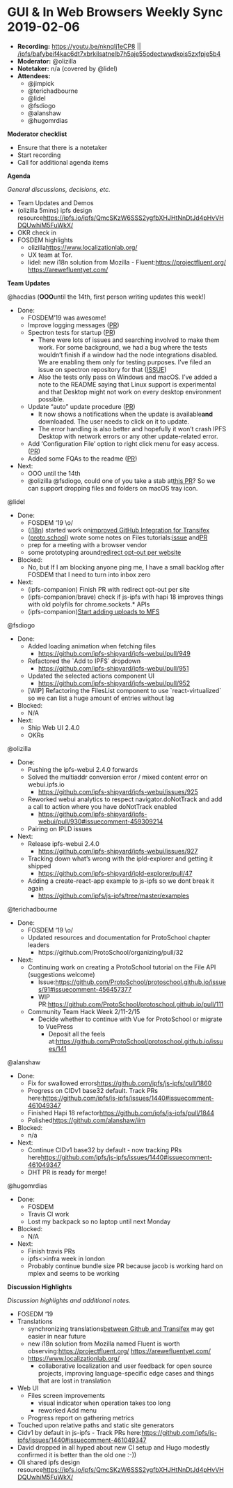 # GUI & In Web Browsers Weekly Sync 2019-02-06

-   **Recording:** https://youtu.be/nknqIj1eCP8 || [/ipfs/bafybeif4kac6dt7xbrkilsatnelb7h5aje55odectwwdkois5zxfpje5b4](https://ipfs.io/ipfs/bafybeif4kac6dt7xbrkilsatnelb7h5aje55odectwwdkois5zxfpje5b4) 
-   **Moderator:** @olizilla
-   **Notetaker:** n/a (covered by @lidel)
-   **Attendees:**
    -   @jimpick
    -   @terichadbourne
    -   @lidel
    -   @fsdiogo
    -   @alanshaw
    -   @hugomrdias

  


**Moderator checklist**
-   Ensure that there is a notetaker
-   Start recording
-   Call for additional agenda items

  


**Agenda**

_General discussions, decisions, etc._

-   Team Updates and Demos
-   (olizilla 5mins) ipfs design resource<https://ipfs.io/ipfs/QmcSKzW6SSS2ygfbXHJHtNnDtJd4pHvVHDQUwhiM5FuWkX/>
-   OKR check in
-   FOSDEM highlights
    -   olizilla<https://www.localizationlab.org/>
    -   UX team at Tor.
    -   lidel: new i18n solution from Mozilla - Fluent:<https://projectfluent.org/> <https://arewefluentyet.com/> 

  


**Team Updates**

  


@hacdias (**OOO**until the 14th, first person writing updates this week!)

-   Done:
    -   FOSDEM’19 was awesome!
    -   Improve logging messages ([PR](https://github.com/ipfs-shipyard/ipfs-desktop/pull/816))
    -   Spectron tests for startup ([PR](https://github.com/ipfs-shipyard/ipfs-desktop/pull/730))
        -   There were lots of issues and searching involved to make them work. For some background, we had a bug where the tests wouldn’t finish if a window had the node integrations disabled. We are enabling them only for testing purposes. I’ve filed an issue on spectron repository for that ([ISSUE](https://github.com/electron/spectron/issues/347))
        -   Also the tests only pass on Windows and macOS. I’ve added a note to the README saying that Linux support is experimental and that Desktop might not work on every desktop environment possible.
    -   Update “auto” update procedure ([PR](https://github.com/ipfs-shipyard/ipfs-desktop/pull/815))
        -   It now shows a notifications when the update is available**and** downloaded. The user needs to click on it to update.
        -   The error handling is also better and hopefully it won’t crash IPFS Desktop with network errors or any other update-related error.
    -   Add ‘Configuration File’ option to right click menu for easy access. ([PR](https://github.com/ipfs-shipyard/ipfs-desktop/pull/818))
    -   Added some FQAs to the readme ([PR](https://github.com/ipfs-shipyard/ipfs-desktop/pull/819))
-   Next:
    -   OOO until the 14th
    -   @olizilla @fsdiogo, could one of you take a stab at[this PR](https://github.com/ipfs-shipyard/ipfs-desktop/pull/810/files)? So we can support dropping files and folders on macOS tray icon.

  


@lidel

-   Done:
    -   FOSDEM ‘19 \\o/
    -   ([i18n](https://github.com/ipfs/i18n)) started work on[improved GitHub Integration for Transifex](https://github.com/ipfs/i18n/issues/5) 
    -   ([proto.school](https://proto.school/)) wrote some notes on Files tutorials:[issue](https://github.com/ProtoSchool/protoschool.github.io/issues/91#issuecomment-460710050) and[PR](https://github.com/ProtoSchool/protoschool.github.io/pull/111#issuecomment-460982888)
    -   prep for a meeting with a browser vendor
    -   some prototyping around[redirect opt-out per website](https://github.com/ipfs-shipyard/ipfs-companion/issues/633) 
-   Blocked:
    -   No, but If I am blocking anyone ping me, I have a small backlog after FOSDEM that I need to turn into inbox zero
-   Next:
    -   (ipfs-companion) Finish PR with redirect opt-out per site
    -   (ipfs-companion/brave) check if js-ipfs with hapi 18 improves things with old polyfils for chrome.sockets.\* APIs
    -   (ipfs-companion)[Start adding uploads to MFS](https://github.com/ipfs-shipyard/ipfs-companion/issues/415) 

  


@fsdiogo

-   Done:
    -   Added loading animation when fetching files
        -   <https://github.com/ipfs-shipyard/ipfs-webui/pull/949>
    -   Refactored the \`Add to IPFS\` dropdown
        -   <https://github.com/ipfs-shipyard/ipfs-webui/pull/951>
    -   Updated the selected actions component UI
        -   <https://github.com/ipfs-shipyard/ipfs-webui/pull/952>
    -   \[WIP] Refactoring the FilesList component to use \`react-virtualized\` so we can list a huge amount of entries without lag
-   Blocked:
    -   N/A
-   Next:
    -   Ship Web UI 2.4.0
    -   OKRs

  


@olizilla

-   Done:
    -   Pushing the ipfs-webui 2.4.0 forwards
    -   Solved the multiaddr conversion error / mixed content error on webui.ipfs.io
        -   <https://github.com/ipfs-shipyard/ipfs-webui/issues/925> 
    -   Reworked webui analytics to respect navigator.doNotTrack and add a call to action where you have doNotTrack enabled
        -   <https://github.com/ipfs-shipyard/ipfs-webui/pull/930#issuecomment-459309214>
    -   Pairing on IPLD issues
-   Next:
    -   Release ipfs-webui 2.4.0
        -   <https://github.com/ipfs-shipyard/ipfs-webui/issues/927> 
    -   Tracking down what’s wrong with the ipld-explorer and getting it shipped
        -   <https://github.com/ipfs-shipyard/ipld-explorer/pull/47> 
    -   Adding a create-react-app example to js-ipfs so we dont break it again
        -   <https://github.com/ipfs/js-ipfs/tree/master/examples>  
          


@terichadbourne

-   Done:
    -   FOSDEM ‘19 \\o/
    -   Updated resources and documentation for ProtoSchool chapter leaders
        -   https&#x3A;//github.com/ProtoSchool/organizing/pull/32
-   Next:
    -   Continuing work on creating a ProtoSchool tutorial on the File API (suggestions welcome)
        -   Issue:<https://github.com/ProtoSchool/protoschool.github.io/issues/91#issuecomment-456457377> 
        -   WIP PR:<https://github.com/ProtoSchool/protoschool.github.io/pull/111> 
    -   Community Team Hack Week 2/11-2/15
        -   Decide whether to continue with Vue for ProtoSchool or migrate to VuePress
            -   Deposit all the feels at:<https://github.com/ProtoSchool/protoschool.github.io/issues/141> 

  


@alanshaw

-   Done:
    -   Fix for swallowed errors<https://github.com/ipfs/js-ipfs/pull/1860> 
    -   Progress on CIDv1 base32 default. Track PRs here:<https://github.com/ipfs/js-ipfs/issues/1440#issuecomment-461049347> 
    -   Finished Hapi 18 refactor<https://github.com/ipfs/js-ipfs/pull/1844>
    -   Polished<https://github.com/alanshaw/iim> 
-   Blocked:
    -   n/a
-   Next:
    -   Continue CIDv1 base32 by default - now tracking PRs here<https://github.com/ipfs/js-ipfs/issues/1440#issuecomment-461049347> 
    -   DHT PR is ready for merge!

  


@hugomrdias

-   Done:
    -   FOSDEM
    -   Travis CI work
    -   Lost my backpack so no laptop until next Monday
-   Blocked:
    -   N/A
-   Next:
    -   Finish travis PRs
    -   ipfs&lt;>infra week in london
    -   Probably continue bundle size PR because jacob is working hard on mplex and seems to be working

**Discussion Highlights**

_Discussion highlights and additional notes._

-   FOSEDM ‘19
-   Translations
    -   synchronizing translations[between Github and Transifex](https://github.com/ipfs/i18n/issues/5) may get easier in near future
    -   new i18n solution from Mozilla named Fluent is worth observing:<https://projectfluent.org/> <https://arewefluentyet.com/> 
    -   <https://www.localizationlab.org/>
        -   collaborative localization and user feedback for open source projects, improving language-specific edge cases and things that are lost in translation
-   Web UI
    -   Files screen improvements
        -   visual indicator when operation takes too long
        -   reworked Add menu
    -   Progress report on gathering metrics
-   Touched upon relative paths and static site generators
-   Cidv1 by default in js-ipfs - Track PRs here:<https://github.com/ipfs/js-ipfs/issues/1440#issuecomment-461049347>
-   David dropped in all hyped about new CI setup and Hugo modestly confirmed it is better than the old one :-))
-   Oli shared ipfs design resource<https://ipfs.io/ipfs/QmcSKzW6SSS2ygfbXHJHtNnDtJd4pHvVHDQUwhiM5FuWkX/>
